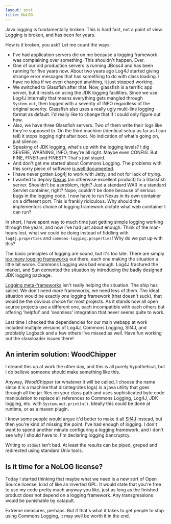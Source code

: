 ```yaml
---
layout: post
title: NoLOG
---
```


Java logging is fundamentally broken. This is hard fact, not a point
of view. Logging is broken, and has been for years.

How is it broken, you ask? Let me count the ways:

* I've had application servers die on me because a logging framework
  was complaining over something. This shouldn't happen. Ever. 
* One of our old production servers is running JBoss4 and has been
  running for five years now. About two years ago Log4J started giving
  strange error messages that has something to do with class
  loading. I have no idea if we even changed anything, it just stopped
  working.
* We switched to Glassfish after that. Now, glassfish is a terrific
  app server, but it insists on using the JDK logging
  facilities. Since we use Log4J internally that means everything gets
  mangled through `System.out`, then logged with a severity of INFO
  regardless of the original severity. Glassfish also uses a really
  ugly multi-line logging format as default. I'd really like to change
  that if I could only figure out how.
* Also, we have three Glassfish servers. Two of them write their logs
  like they're supposed to. On the third machine (identical setup as
  far as I can tell) it stops logging right after boot. No indication
  of what's going on, just silence.
* Speaking of JDK logging, what's up with the logging levels? I dig
  SEVERE, WARNING, INFO; they're all right. Maybe even CONFIG. But
  FINE, FINER and FINEST? That's just stupid.
* And don't get me started about Commons Logging. The problems with
  this sorry piece of software [is well documented][cl]. 
* I have never gotten Log4j to work with Jetty, and not for lack of
  trying.
* I wanted to deploy [Nexus][nexus] (an otherwise excellent product)
  to a Glassfish server. Shouldn't be a problem, right? Just a
  standard WAR in a standard Servlet container, right? Nope, couldn't
  be done because of serious bugs in the logging code. I now have to
  run Nexus in its own container on a different port. This is frankly
  ridiculous. Why should the implementors choice of logging framework
  dictate what web cointainer I can run?

In short, I have spent way to much time just getting simple logging
working through the years, and now I've had just about enough. Think
of the man-hours lost, what we could be doing instead of fiddling with
`log4j.properties` and `commons-logging.properties`! Why do we put up
with this?

The basic principles of logging are sound, but it's too late. There
are simply [too many logging frameworks][wlog] out there, each one
making the situation a little bit worse. Commons Logging was bad
enough. Log4J fractured the market, and Sun cemented the situation by
introducing the badly designed JDK logging package. 

[Logging meta-frameworks][slf4j] isn't really helping the
situation. The ship has sailed. We don't need *more* frameworks, we
need less of them. The ideal situation would be exactly *one* logging
framework (that doesn't suck), that would be the obvious choice for
most projects. As it stands now all open source projects use a
different one, each incompatible with each others but offering
'helpful' and 'seamless' integration that never seems quite to work.

Last time I checked the dependencies for our main webapp at work
included multiple versions of Log4J, Commons Logging, Slf4J, and
problably Logback and a few others I've missed as well. Have fun
working out the classloader issues there!

## An interim solution: WoodChipper

I dreamt this up at work the other day, and this is all purely
hypothetical, but I do believe someone should make something like this. 

Anyway, *WoodChipper* (or whatever it will be called, I choose the
name since it is a machine that disintegrates logs) is a java utility
that goes through all the jar files on your class path and uses
sophisticated byte code manipulation to replace all references to
Commons Logging, Log4J, JDK logging, etc. with
`System.out.println()`. Ideally this could be done at runtime, or as a
maven plugin.

I know some people would argue it'd better to make it all
[Slf4J][slf4j] instead, but then you're kind of missing the
point. I've had enough of logging. I don't want to spend another
minute configuring a logging framework, and I don't see why I should
have to. I'm declaring logging bancruptcy.

Writing to `stdout` isn't bad. At least the results can be piped,
greped and redirected using standard Unix tools.

## Is it time for a NoLOG license?

Today I started thinking that maybe what we need is a new sort of Open
Source license, kind of like an inverted GPL. It would state that
you're free to use my code pretty much anyway you like, just as long
as the finished product does not depend on a logging
framework. Any transgressions would be punishable by catapult.

Extreme measures, perhaps. But if that's what it takes to get people
to stop using Commons Logging, it may well be worth it in the end.

[wlog]:http://en.wikipedia.org/wiki/Java_Logging_Frameworks
[slf4j]:http://slf4j.org
[cl]:http://articles.qos.ch/thinkAgain.html
[nih]:http://en.wikipedia.org/wiki/Not_Invented_Here
[nexus]:http://nexus.sonatype.org/
